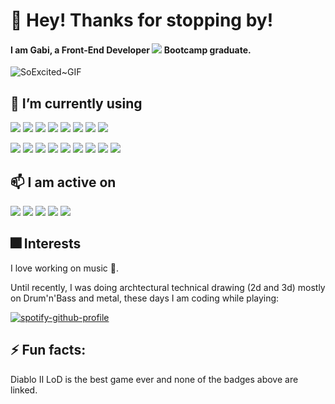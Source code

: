 
# 👋 Hey! Thanks for stopping by!
#### I am Gabi, a Front-End Developer <img src="https://img.shields.io/badge/Edx-193A3E?style=for-the-badge&logo=edx&logoColor=white" /> Bootcamp graduate. 

![SoExcited~GIF](https://github.com/GabiDragh/GabiDragh/assets/151403269/62d5ea17-4d2b-451a-808a-f41e92cfb35e)

## 🌱 I’m currently using
  
  <img src="https://img.shields.io/badge/HTML5-E34F26?style=for-the-badge&logo=html5&logoColor=white" /> <img src="https://img.shields.io/badge/CSS3-1572B6?style=for-the-badge&logo=css3&logoColor=white" /> <img src="https://img.shields.io/badge/JavaScript-323330?style=for-the-badge&logo=javascript&logoColor=F7DF1E" /> <img src="https://img.shields.io/badge/jQuery-0769AD?style=for-the-badge&logo=jquery&logoColor=white" /> <img src="https://img.shields.io/badge/Node%20js-339933?style=for-the-badge&logo=nodedotjs&logoColor=white" /> <img src="https://img.shields.io/badge/React-20232A?style=for-the-badge&logo=react&logoColor=61DAFB" /> <img src="https://img.shields.io/badge/Vite-B73BFE?style=for-the-badge&logo=vite&logoColor=FFD62E" /> <img src="https://img.shields.io/badge/ThreeJs-black?style=for-the-badge&logo=three.js&logoColor=white" />

 <img src="https://img.shields.io/badge/npm-CB3837?style=for-the-badge&logo=npm&logoColor=white" /> <img src="https://img.shields.io/badge/Jest-C21325?style=for-the-badge&logo=jest&logoColor=white" /> <img src="https://img.shields.io/badge/axios-671ddf?&style=for-the-badge&logo=axios&logoColor=white" /> <img src="https://img.shields.io/badge/VSCode-0078D4?style=for-the-badge&logo=visual%20studio%20code&logoColor=white" /> <img src="https://img.shields.io/badge/Tailwind_CSS-38B2AC?style=for-the-badge&logo=tailwind-css&logoColor=white" /> <img src="https://img.shields.io/badge/Bootstrap-563D7C?style=for-the-badge&logo=bootstrap&logoColor=white" /> <img src="https://img.shields.io/badge/Twitch-9146FF?style=for-the-badge&logo=twitch&logoColor=white" /> <img src="https://img.shields.io/badge/Figma-F24E1E?style=for-the-badge&logo=figma&logoColor=white" /> <img src="https://img.shields.io/badge/Postman-FF6C37?style=for-the-badge&logo=Postman&logoColor=white" />
 
## 📫 I am active on

 <img src="https://img.shields.io/badge/GitHub-100000?style=for-the-badge&logo=github&logoColor=white" /> <img src="https://img.shields.io/badge/Discord-5865F2?style=for-the-badge&logo=discord&logoColor=white" /> <img src="https://img.shields.io/badge/Slack-4A154B?style=for-the-badge&logo=slack&logoColor=white" /> <img src="https://img.shields.io/badge/-LeetCode-FFA116?style=for-the-badge&logo=LeetCode&logoColor=black" /> <img src="https://img.shields.io/badge/LinkedIn-0077B5?style=for-the-badge&logo=linkedin&logoColor=white" />  
 
## 🎆 Interests
I love working on music 🎸.

Until recently, I was doing archtectural technical drawing (2d and 3d) mostly on Drum'n'Bass and metal, these days I am coding while playing:

[![spotify-github-profile](https://spotify-github-profile.vercel.app/api/view?uid=21klt36ghjsnmj7hxbla72kfa&cover_image=true&theme=novatorem&show_offline=false&background_color=121212&interchange=false&bar_color=53b14f&bar_color_cover=true)](https://spotify-github-profile.vercel.app/api/view?uid=21klt36ghjsnmj7hxbla72kfa&redirect=true)


## ⚡ Fun facts: 
Diablo II LoD is the best game ever and none of the badges above are linked. 



<!---
GabiDragh/GabiDragh is a ✨ special ✨ repository because its `README.md` (this file) appears on your GitHub profile.
You can click the Preview link to take a look at your changes.
--->
